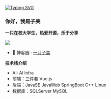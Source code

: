 [![Typing SVG](https://readme-typing-svg.herokuapp.com?pause=500&lines=Hi+there+%F0%9F%91%8B;I'm+zimei)](https://git.io/typing-svg)

<!--
**zimei11/zimei11** is a ✨ _special_ ✨ repository because its `README.md` (this file) appears on your GitHub profile.

Here are some ideas to get you started:

- 🔭 I’m currently working on ...
- 🌱 I’m currently learning ...
- 👯 I’m looking to collaborate on ...
- 🤔 I’m looking for help with ...
- 💬 Ask me about ...
- 📫 How to reach me: ...
- 😄 Pronouns: ...
- ⚡ Fun fact: ...
-->

<!-- <img align="right" src="https://github-readme-stats.vercel.app/api?username=zimei11&theme=prussian&show_icons=true&count_private=true&hide=contribs,issues" />-->

<!--<img align="right" src="https://github-readme-stats.vercel.app/api/top-langs/?username=zimei11&layout=compact&theme=algolia&hide=html,css,JavaScript" />-->

### 你好，我是子美
**一只在校大学生，热爱开源，乐于分享**

![](https://visitor-badge.glitch.me/badge?page_id=zimei11.readme)

<!-- - :smile:  CSDN : [一只子美](https://blog.csdn.net/m0_51242575?spm=1000.2115.3001.5343&type=blog) -->
- :bath: 博客园 : [一只子美](https://www.cnblogs.com/zimei/)
<!-- - 🎈 &nbsp;AI博弈平台：[robs.zimei](https://www.zimei.fun/) -->
<!-- 
<!-- - :blowfish:  哔哩哔哩 : [一只子美](https://b23.tv/7YZvJV) -->
<!-- - :bath: 微信公众号 : [一只子美](https://mp.weixin.qq.com/mp/profile_ext?action=home&__biz=MzkyNDI4OTc1OA==&scene=124&uin=&key=&devicetype=Windows+10+x64&version=63030532&lang=zh_CN&a8scene=7&fontgear=2) 
-->

**技术栈介绍**
- AI: AI Infra
- 前端：三件套 Vue.js
- 后端：JavaSE  JavaWeb SpringBoot C++  Linux
- 数据库：SQLServer  MySQL



